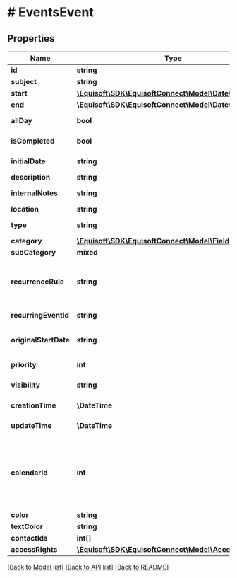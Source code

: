 # # EventsEvent

## Properties

Name | Type | Description | Notes
------------ | ------------- | ------------- | -------------
**id** | **string** | Unique numerical identifier. |
**subject** | **string** | Subject/Title of the Event. |
**start** | [**\Equisoft\SDK\EquisoftConnect\Model\DateOrDateTime**](DateOrDateTime.md) |  |
**end** | [**\Equisoft\SDK\EquisoftConnect\Model\DateOrDateTime**](DateOrDateTime.md) |  |
**allDay** | **bool** | Indicate if the event is an all-day event or a timed event. |
**isCompleted** | **bool** | Is the event part of a completed/done calendar. |
**initialDate** | **string** | Date the Event was initially scheduled. As defined by full-date - RFC3339 | [optional]
**description** | **string** | Public description of the Event. | [optional]
**internalNotes** | **string** | Internal notes on the Event. Not synced on remote sources. | [optional]
**location** | **string** | Location of the event in free-text form. | [optional]
**type** | **string** | Event type (CALL, LETTER, MEETING, VACATION, FILE, NOTE) |
**category** | [**\Equisoft\SDK\EquisoftConnect\Model\FieldValue**](FieldValue.md) |  | [optional]
**subCategory** | **mixed** | Event sub category | [optional]
**recurrenceRule** | **string** | The recurrence rule for this event. The recurrence is a string conform to RFC 5545 (see RRULE http://tools.ietf.org/html/rfc5545#section-3.8.5.3). | [optional]
**recurringEventId** | **string** | For an instance of recurring event, ID of the master event. | [optional]
**originalStartDate** | **string** | For an instance of recurring event, original start date of the event according to the recurrence rule. | [optional]
**priority** | **int** | Importance/Priority of an event or task. 5 is the most important. | [optional]
**visibility** | **string** | Confidentiality level of the Event (private or not). [NORMAL, PRIVATE] | [optional]
**creationTime** | **\DateTime** | Creation time. As defined by date-time - RFC3339 | [optional]
**updateTime** | **\DateTime** | Date time of last modification. As defined by date-time - RFC3339 | [optional]
**calendarId** | **int** | ID of the calendar owning this Event. If owned by many users, calendarId will be - The primary ( or completed depending on state) calendar ID of the connected user if the user is the he is one of the owners. - Any primary ( or completed depending on state) completed calendar ID of one of the owners. |
**color** | **string** | hex color of this event background | [optional]
**textColor** | **string** | hex text color of this event | [optional]
**contactIds** | **int[]** | IDs of the contacts linked to this Event | [optional]
**accessRights** | [**\Equisoft\SDK\EquisoftConnect\Model\AccessRights**](AccessRights.md) |  |

[[Back to Model list]](../../README.md#models) [[Back to API list]](../../README.md#endpoints) [[Back to README]](../../README.md)
